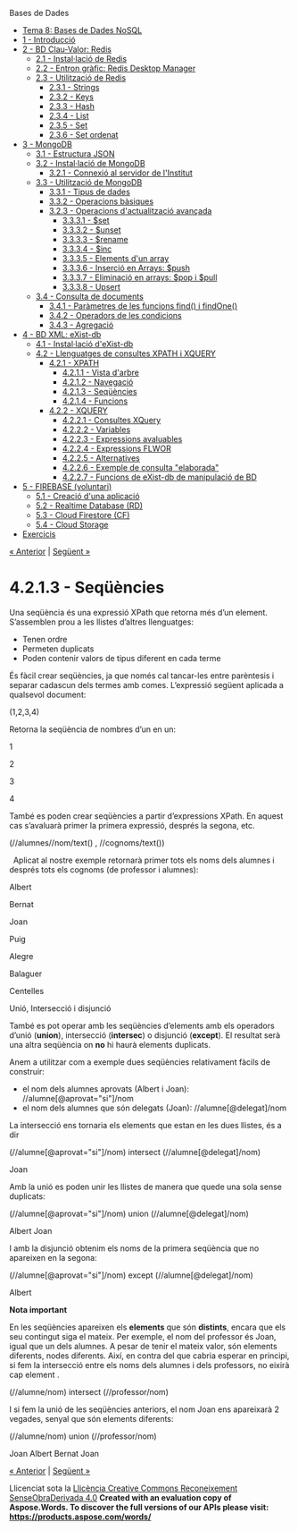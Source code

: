 Bases de Dades

- [Tema 8: Bases de Dades NoSQL](index.md)
- [1 - Introducció](1__introducci.md)
- [2 - BD Clau-Valor: Redis](2__bd_clauvalor_redis.md) 
  - [2.1 - Instal·lació de Redis](21__installaci_de_redis.md)
  - [2.2 - Entron gràfic: Redis Desktop Manager](22__entron_grfic_redis_desktop_manager.md)
  - [2.3 - Utilització de Redis](23__utilitzaci_de_redis.md) 
    - [2.3.1 - Strings](231__strings.md)
    - [2.3.2 - Keys](232__keys.md)
    - [2.3.3 - Hash](233__hash.md)
    - [2.3.4 - List](234__list.md)
    - [2.3.5 - Set](235__set.md)
    - [2.3.6 - Set ordenat](236__set_ordenat.md)
- [3 - MongoDB](3__mongodb.md) 
  - [3.1 - Estructura JSON](31__estructura_json.md)
  - [3.2 - Instal·lació de MongoDB](32__installaci_de_mongodb.md) 
    - [3.2.1 - Connexió al servidor de l'Institut](321__connexi_al_servidor_de_linstitut.md)
  - [3.3 - Utilització de MongoDB](33__utilitzaci_de_mongodb.md) 
    - [3.3.1 - Tipus de dades](331__tipus_de_dades.md)
    - [3.3.2 - Operacions bàsiques](332__operacions_bsiques.md)
    - [3.2.3 - Operacions d'actualització avançada](323__operacions_dactualitzaci_avanada.md) 
      - [3.3.3.1 - $set](3331__set.md)
      - [3.3.3.2 - $unset](3332__unset.md)
      - [3.3.3.3 - $rename](3333__rename.md)
      - [3.3.3.4 - $inc](3334__inc.md)
      - [3.3.3.5 - Elements d'un array](3335__elements_dun_array.md)
      - [3.3.3.6 - Inserció en Arrays: $push](3336__inserci_en_arrays_push.md)
      - [3.3.3.7 - Eliminació en arrays: $pop i $pull](3337__eliminaci_en_arrays_pop_i_pull.md)
      - [3.3.3.8 - Upsert](3338__upsert.md)
  - [3.4 - Consulta de documents](34__consulta_de_documents.md) 
    - [3.4.1 - Paràmetres de les funcions find() i findOne()](341__parmetres_de_les_funcions_find_i_findone.md)
    - [3.4.2 - Operadors de les condicions](342__operadors_de_les_condicions.md)
    - [3.4.3 - Agregació](343__agregaci.md)
- [4 - BD XML: eXist-db](4__bd_xml_existdb.md) 
  - [4.1 - Instal·lació d'eXist-db](41__installaci_dexistdb.md)
  - [4.2 - Llenguatges de consultes XPATH i XQUERY](42__llenguatges_de_consultes_xpath_i_xquery.md) 
    - [4.2.1 - XPATH](421__xpath.md) 
      - [4.2.1.1 - Vista d'arbre](4211__vista_darbre.md)
      - [4.2.1.2 - Navegació](4212__navegaci.md)
      - [4.2.1.3 - Seqüències](4213__seqncies.md)
      - [4.2.1.4 - Funcions](4214__funcions.md)
    - [4.2.2 - XQUERY](422__xquery.md) 
      - [4.2.2.1 - Consultes XQuery](4221__consultes_xquery.md)
      - [4.2.2.2 - Variables](4222__variables.md)
      - [4.2.2.3 - Expressions avaluables](4223__expressions_avaluables.md)
      - [4.2.2.4 - Expressions FLWOR](4224__expressions_flwor.md)
      - [4.2.2.5 - Alternatives](4225__alternatives.md)
      - [4.2.2.6 - Exemple de consulta "elaborada"](4226__exemple_de_consulta_elaborada.md)
      - [4.2.2.7 - Funcions de eXist-db de manipulació de BD](4227__funcions_de_existdb_de_manipulaci_de_bd.md)
- [5 - FIREBASE (voluntari)](5__firebase_voluntari.md) 
  - [5.1 - Creació d'una aplicació](51__creaci_duna_aplicaci.md)
  - [5.2 - Realtime Database (RD)](52__realtime_database_rd.md)
  - [5.3 - Cloud Firestore (CF)](53__cloud_firestore_cf.md)
  - [5.4 - Cloud Storage](54__cloud_storage.md)
- [Exercicis](exercicis.md)

[« Anterior](4212__navegaci.md) | [Següent »](4214__funcions.md)
# <a name="main"></a>**4.2.1.3 - Seqüències**
Una seqüència és una expressió XPath que retorna més d’un element. S’assemblen prou a les llistes d’altres llenguatges:

- Tenen ordre
- Permeten duplicats
- Poden contenir valors de tipus diferent en cada terme

És fàcil crear seqüències, ja que només cal tancar-les entre parèntesis i separar cadascun dels termes amb comes. L’expressió següent aplicada a qualsevol document: 

(1,2,3,4)

Retorna la seqüència de nombres d’un en un:

1

2

3

4

També es poden crear seqüències a partir d’expressions XPath. En aquest cas s’avaluarà primer la primera expressió, després la segona, etc. 

(//alumnes//nom/text() , //cognoms/text())

` `Aplicat al nostre exemple retornarà primer tots els noms dels alumnes i després tots els cognoms (de professor i alumnes): 

Albert

Bernat

Joan

Puig

Alegre

Balaguer

Centelles



Unió, Intersecció i disjunció

També es pot operar amb les seqüències d’elements amb els operadors d’unió (**union**), intersecció (**intersec**) o disjunció (**except**). El resultat serà una altra seqüència on **no** hi haurà elements duplicats.

Anem a utilitzar com a exemple dues seqüències relativament fàcils de construir:

- el nom dels alumnes aprovats (Albert i Joan): //alumne[@aprovat="si"]/nom
- el nom dels alumnes que són delegats (Joan): //alumne[@delegat]/nom

La intersecció ens tornaria els elements que estan en les dues llistes, és a dir 

(//alumne[@aprovat="si"]/nom) intersect (//alumne[@delegat]/nom)

<nom>Joan</nom>

Amb la unió es poden unir les llistes de manera que quede una sola sense duplicats:

(//alumne[@aprovat="si"]/nom) union (//alumne[@delegat]/nom)

<nom>Albert</nom>
<nom>Joan</nom>

I amb la disjunció obtenim els noms de la primera seqüència que no apareixen en la segona: 

(//alumne[@aprovat="si"]/nom) except (//alumne[@delegat]/nom)

<nom>Albert</nom>

**Nota important**

En les seqüències apareixen els **elements** que són **distints**, encara que els seu contingut siga el mateix. Per exemple, el nom del professor és Joan, igual que un dels alumnes. A pesar de tenir el mateix valor, són elements diferents, nodes diferents. Així, en contra del que cabria esperar en principi, si fem la intersecció entre els noms dels alumnes i dels professors, no eixirà cap element .

(//alumne/nom) intersect (//professor/nom)



I si fem la unió de les seqüències anteriors, el nom Joan ens apareixarà 2 vegades, senyal que són elements diferents:

(//alumne/nom) union (//professor/nom)

<nom>Joan</nom>
<nom>Albert</nom>
<nom>Bernat</nom>
<nom>Joan</nom>

[« Anterior](4212__navegaci.md) | [Següent »](4214__funcions.md)

Llicenciat sota la [Llicència Creative Commons Reconeixement SenseObraDerivada 4.0](http://creativecommons.org/licenses/by-nd/4.0/)
**Created with an evaluation copy of Aspose.Words. To discover the full versions of our APIs please visit: https://products.aspose.com/words/**

